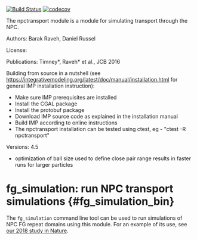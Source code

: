 [![Build Status](https://travis-ci.com/salilab/npctransport.svg?branch=develop)](https://travis-ci.com/salilab/npctransport)
[![codecov](https://codecov.io/gh/salilab/npctransport/branch/develop/graph/badge.svg)](https://codecov.io/gh/salilab/npctransport)

The npctransport module is a module for simulating transport through the NPC.

Authors: Barak Raveh, Daniel Russel

License:

Publications:
Timney*, Raveh* et al., JCB 2016

Building from source in a nutshell (see https://integrativemodeling.org/latest/doc/manual/installation.html for general IMP installation instruction):
- Make sure IMP prerequisites are installed
- Install the CGAL package
- Install the protobuf package
- Download IMP source code as explained in the installation manual
- Build IMP according to online instructions
- The npctransport installation can be tested using ctest, eg - "ctest -R npctransport"

Versions:
4.5
- optimization of ball size used to define close pair range results in faster runs for larger particles

fg_simulation: run NPC transport simulations {#fg_simulation_bin}
============================================

The `fg_simulation` command line tool can be used to run simulations of
NPC FG repeat domains using this module. For an example of its use, see
[our 2018 study in Nature](https://salilab.org/npc_fg_2018).

